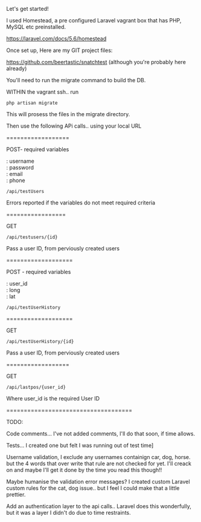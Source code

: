 Let's get started!

I used Homestead, a pre configured Laravel vagrant box that has PHP, MySQL etc preinstalled.

https://laravel.com/docs/5.6/homestead

Once set up, Here are my GIT project files:

https://github.com/beertastic/snatchtest (although you're probably here already)

You'll need to run the migrate command to build the DB.

WITHIN the vagrant ssh.. run

    php artisan migrate

This will prosess the files in the migrate directory.

Then use the following APi calls.. using your local URL

==================
 
POST- required variables

: username<br />
: password<br />
: email<br />
: phone  
    
    /api/testUsers
    
Errors reported if the variables do not meet required criteria

=================

GET

    /api/testusers/{id}
    
Pass a user ID, from perviously created users

===================

POST - required variables

: user_id<br />
: long<br />
: lat

    /api/testUserHistory

===================

GET

    /api/testUserHistory/{id}

Pass a user ID, from perviously created users

==================

GET 

    /api/lastpos/{user_id}

Where user_id is the required User ID



====================================

TODO: 

Code comments... I've not added comments, I'll do that soon, if time allows.

Tests... I created one but felt I was running out of test time]

Username validation, I exclude any usernames containign car, dog, horse. but the 4 words that over write that rule are not checked for yet. I'll creack on and maybe I'll get it done by the time you read this though!!

Maybe humanise the validation error messages? I created custom Laravel custom rules for the cat, dog issue.. but I feel I could make that a little prettier.

Add an authentication layer to the api calls.. Laravel does this wonderfully, but it was a layer I didn't do due to time restraints.

